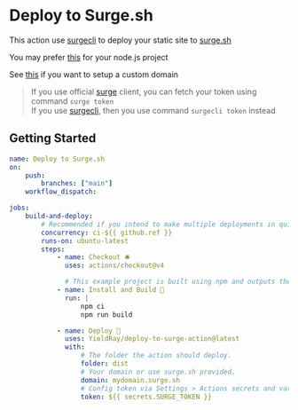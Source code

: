 # Deploy to Surge.sh

This action use [surgecli](https://github.com/YieldRay/surgecli) to deploy your static site to [surge.sh](https://surge.sh/)

You may prefer [this](https://github.com/yavisht/deploy-via-surge.sh-github-action-template) for your node.js project

See [this](https://surge.sh/help/adding-a-custom-domain) if you want to setup a custom domain

> If you use official [surge](https://github.com/sintaxi/surge) client, you can fetch your token using command `surge token`  
> If you use [surgecli](https://github.com/YieldRay/surgecli), then you use command `surgecli token` instead

## Getting Started

```yml
name: Deploy to Surge.sh
on:
    push:
        branches: ["main"]
    workflow_dispatch:

jobs:
    build-and-deploy:
        # Recommended if you intend to make multiple deployments in quick succession.
        concurrency: ci-${{ github.ref }}
        runs-on: ubuntu-latest
        steps:
            - name: Checkout 🛎️
              uses: actions/checkout@v4

              # This example project is built using npm and outputs the result to the 'build' folder. Replace with the commands required to build your project, or remove this step entirely if your site is pre-built.
            - name: Install and Build 🔧
              run: |
                  npm ci
                  npm run build

            - name: Deploy 🚀
              uses: YieldRay/deploy-to-surge-action@latest
              with:
                  # The folder the action should deploy.
                  folder: dist
                  # Your domain or use surge.sh provided.
                  domain: mydomain.surge.sh
                  # Config token via Settings > Actions secrets and variables
                  token: ${{ secrets.SURGE_TOKEN }}
```
